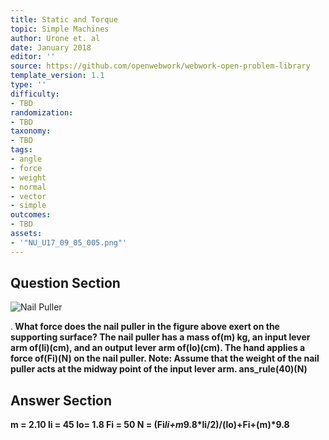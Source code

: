 ```yaml
---
title: Static and Torque
topic: Simple Machines
author: Urone et. al
date: January 2018
editor: ''
source: https://github.com/openwebwork/webwork-open-problem-library
template_version: 1.1
type: ''
difficulty:
- TBD
randomization:
- TBD
taxonomy:
- TBD
tags:
- angle
- force
- weight
- normal
- vector
- simple
outcomes:
- TBD
assets:
- '"NU_U17_09_05_005.png"'
---
```


## Question Section 

![Nail Puller]("NU_U17_09_05_005.png")

.<b>
What force does the nail puller in the figure above exert on the supporting surface? The nail puller has a mass of(m) kg, an input lever arm of(li)(cm), and an output lever arm of(lo)(cm). The hand applies a force of(Fi)(N) on the nail puller. Note: Assume that the weight of the nail puller acts at the midway point of the input lever arm.
ans_rule(40)(N)



## Answer Section

m = 2.10
li = 45
lo= 1.8
Fi = 50
N = (Fi*li+m*9.8*li/2)/(lo)+Fi+(m)*9.8
